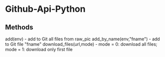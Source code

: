 # Github-Api-Python
## Methods
add(env) - add to Git all files from raw_pic
add_by_name(env,"fname") - add to Git file "fname"
download_files(url,mode) - mode = 0: download all files; mode = 1: download only first file

